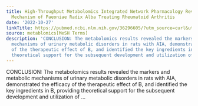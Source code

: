 ```yaml
---
title: High-Throughput Metabolomics Integrated Network Pharmacology Reveals the Underlying
  Mechanism of Paeoniae Radix Alba Treating Rheumatoid Arthritis
date: '2022-10-27'
linkTitle: https://pubmed.ncbi.nlm.nih.gov/36296605/?utm_source=curl&utm_medium=rss&utm_campaign=pubmed-2&utm_content=1Zkrxt7ktlCbHBXEV3v65xxSnkSWNsJ1A6Fq3gBniKhGfIUslK&fc=20210907212339&ff=20221028212532&v=2.17.8
source: metablomics[MeSH Terms]
description: 'CONCLUSION: The metabolomics results revealed the markers and metabolic
  mechanisms of urinary metabolic disorders in rats with AIA, demonstrated the efficacy
  of the therapeutic effect of B, and identified the key ingredients in B, providing
  theoretical support for the subsequent development and utilization of ...'
---
```

CONCLUSION: The metabolomics results revealed the markers and metabolic mechanisms of urinary metabolic disorders in rats with AIA, demonstrated the efficacy of the therapeutic effect of B, and identified the key ingredients in B, providing theoretical support for the subsequent development and utilization of ...